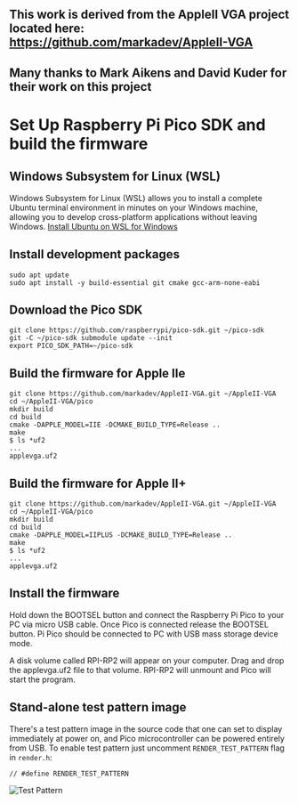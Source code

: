 ## This work is derived from the AppleII VGA project located here: https://github.com/markadev/AppleII-VGA
## Many thanks to Mark Aikens and David Kuder for their work on this project

# Set Up Raspberry Pi Pico SDK and build the firmware

## Windows Subsystem for Linux (WSL)
Windows Subsystem for Linux (WSL) allows you to install a complete Ubuntu terminal environment in minutes on your Windows machine, allowing you to develop cross-platform applications without leaving Windows. [Install Ubuntu on WSL for Windows](https://ubuntu.com/tutorials/install-ubuntu-on-wsl2-on-windows-10#1-overview)

## Install development packages
```shell
sudo apt update
sudo apt install -y build-essential git cmake gcc-arm-none-eabi
```

## Download the Pico SDK
```shell
git clone https://github.com/raspberrypi/pico-sdk.git ~/pico-sdk
git -C ~/pico-sdk submodule update --init
export PICO_SDK_PATH=~/pico-sdk
```

## Build the firmware for Apple IIe
```shell
git clone https://github.com/markadev/AppleII-VGA.git ~/AppleII-VGA
cd ~/AppleII-VGA/pico
mkdir build
cd build
cmake -DAPPLE_MODEL=IIE -DCMAKE_BUILD_TYPE=Release ..
make
$ ls *uf2
...
applevga.uf2
```

## Build the firmware for Apple II+
```shell
git clone https://github.com/markadev/AppleII-VGA.git ~/AppleII-VGA
cd ~/AppleII-VGA/pico
mkdir build
cd build
cmake -DAPPLE_MODEL=IIPLUS -DCMAKE_BUILD_TYPE=Release ..
make
$ ls *uf2
...
applevga.uf2
```

## Install the firmware
Hold down the BOOTSEL button and connect the Raspberry Pi Pico to your PC via micro USB cable. Once Pico is
connected release the BOOTSEL button. Pi Pico should be connected to PC with USB mass storage device mode.

A disk volume called RPI-RP2 will appear on your computer. Drag and drop the applevga.uf2 file to that volume.
RPI-RP2 will unmount and Pico will start the program.

## Stand-alone test pattern image
There's a test pattern image in the source code that one can set to display immediately at power on, and Pico
microcontroller can be powered entirely from USB. To enable test pattern just uncomment `RENDER_TEST_PATTERN`
flag in `render.h`:
```
// #define RENDER_TEST_PATTERN
```
![Test Pattern](../docs/test_pattern.jpg)
